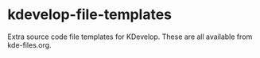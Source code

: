 kdevelop-file-templates
=======================

Extra source code file templates for KDevelop. 
These are all available from kde-files.org. 
